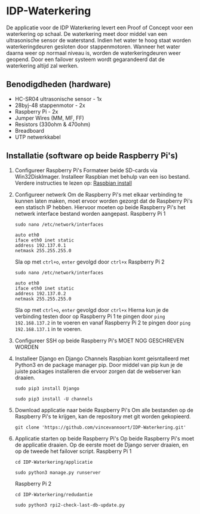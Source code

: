 # IDP-Waterkering
De applicatie voor de IDP Waterkering levert een Proof of Concept voor een waterkering op schaal. De waterkering meet door middel van een ultrasonische sensor de waterstand. Indien het water te hoog staat worden waterkeringdeuren gesloten door stappenmotoren. Wanneer het water daarna weer op normaal niveau is, worden de waterkeringdeuren weer geopend. Door een failover systeem wordt gegarandeerd dat de waterkering altijd zal werken.

## Benodigdheden (hardware)
- HC-SR04 ultrasonische sensor - 1x
- 28byj-48 stappenmotor - 2x
- Raspberry Pi - 2x
- Jumper Wires (MM, MF, FF)
- Resistors (330ohm & 470ohm)
- Breadboard
- UTP netwerkkabel

## Installatie (software op beide Raspberry Pi's)
1. Configureer Raspberry Pi's
   Formateer beide SD-cards via Win32DiskImager. Installeer Raspbian met behulp van een iso bestand. Verdere instructies te lezen op: [Raspbian install](https://www.raspberrypi.org/documentation/installation/installing-images/)
2. Configureer netwerk
   Om de Raspberry Pi's met elkaar verbinding te kunnen laten maken, moet ervoor worden gezorgt dat de Raspberry Pi's een statisch IP hebben. Hiervoor moeten op beide Raspberry Pi's het netwerk interface bestand worden aangepast.
   Raspberry Pi 1
   ```
   sudo nano /etc/network/interfaces
   ```
   ```
   auto eth0
   iface eth0 inet static
   address 192.137.0.1
   netmask 255.255.255.0
   ```
   Sla op met `ctrl+o`, `enter` gevolgd door `ctrl+x`
   Raspberry Pi 2
   ```
   sudo nano /etc/network/interfaces
   ```
   ```
   auto eth0
   iface eth0 inet static
   address 192.137.0.2
   netmask 255.255.255.0
   ```
   Sla op met `ctrl+o`, `enter` gevolgd door `ctrl+x`
   Hierna kun je de verbinding testen door op Raspberry Pi 1 te pingen door ```ping 192.168.137.2``` in te voeren en vanaf Raspberry Pi 2 te pingen door ```ping 192.168.137.1``` in te voeren.

3. Configureer SSH op beide Raspberry Pi's
   MOET NOG GESCHREVEN WORDEN

4. Installeer Django en Django Channels
   Raspbian komt geisntalleerd met Python3 en de package manager pip. Door middel van pip kun je de juiste packages installeren die ervoor zorgen dat de webserver kan draaien.
   ```
   sudo pip3 install Django
   ```
   ```
   sudo pip3 install -U channels
   ```

5. Download applicatie naar beide Raspberry Pi's
   Om alle bestanden op de Raspberry Pi's te krijgen, kan de repository met git worden gekopieerd.
   ```
   git clone 'https://github.com/vincevannoort/IDP-Waterkering.git'
   ```

6. Applicatie starten op beide Raspberry Pi's
   Op beide Raspberry Pi's moet de applicatie draaien. Op de eerste moet de Django server draaien, en op de tweede het failover script.
   Raspberry Pi 1
   ```
   cd IDP-Waterkering/applicatie
   ```
   ```
   sudo python3 manage.py runserver
   ```
   Raspberry Pi 2
   ```
   cd IDP-Waterkering/redudantie
   ```
   ```
   sudo python3 rpi2-check-last-db-update.py
   ```
